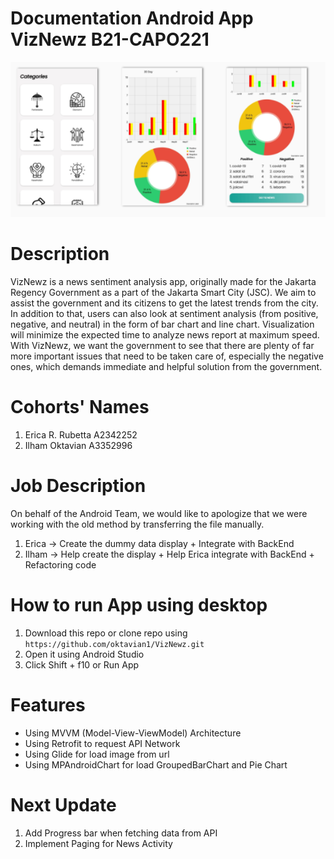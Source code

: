 # Documentation Android App VizNewz B21-CAPO221

![Image1](images/result.PNG)

# Description
VizNewz is a news sentiment analysis app, originally made for the Jakarta Regency Government as a part of the Jakarta Smart City (JSC). We aim to assist the government and its citizens to get the latest trends from the city.
In addition to that, users can also look at sentiment analysis (from positive, negative, and neutral) in the form of bar chart and line chart. Visualization will minimize the expected time to analyze news report at maximum speed.
With VizNewz, we want the government to see that there are plenty of far more important issues that need to be taken care of, especially the negative ones, which demands immediate and helpful solution from the government.

# Cohorts' Names
1. Erica R. Rubetta A2342252
2. Ilham Oktavian A3352996

# Job Description
On behalf of the Android Team,
we would like to apologize that we were working with the old method by transferring the file manually.
1. Erica -> Create the dummy data display + Integrate with BackEnd
2. Ilham -> Help create the display + Help Erica integrate with BackEnd + Refactoring code

# How to run App using desktop
1. Download this repo or clone repo using `https://github.com/oktavian1/VizNewz.git`
2. Open it using Android Studio
3. Click Shift + f10 or Run App

# Features
- Using MVVM (Model-View-ViewModel) Architecture
- Using Retrofit to request API Network
- Using Glide for load image from url
- Using MPAndroidChart for load GroupedBarChart and Pie Chart

# Next Update
1. Add Progress bar when fetching data from API
2. Implement Paging for News Activity
